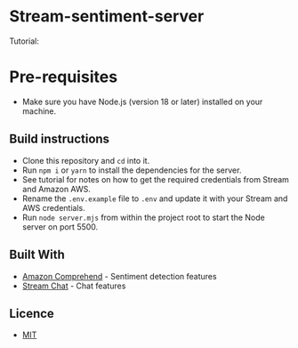 # Stream-sentiment-server

Tutorial:

# Pre-requisites
- Make sure you have Node.js (version 18 or later) installed on your machine.

## Build instructions
- Clone this repository and `cd` into it.
- Run `npm i` or `yarn` to install the dependencies for the server.
- See tutorial for notes on how to get the required credentials from Stream and
    Amazon AWS.
- Rename the `.env.example` file to `.env` and update it with your Stream and AWS credentials.
- Run `node server.mjs` from within the project root to start the Node server on port 5500.

## Built With
- [Amazon Comprehend](https://aws.amazon.com/comprehend/) - Sentiment detection
    features
- [Stream Chat](https://getstream.io/chat/) - Chat features

## Licence
- [MIT](https://opensource.org/licenses/MIT)
